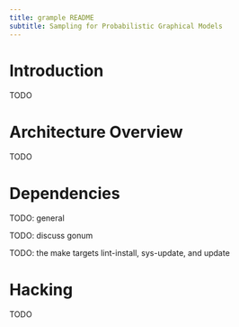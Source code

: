 ```yaml
---
title: grample README
subtitle: Sampling for Probabilistic Graphical Models
---
```


# Introduction

TODO

# Architecture Overview

TODO

# Dependencies

TODO: general

TODO: discuss gonum

TODO: the make targets lint-install, sys-update, and update

# Hacking

TODO
